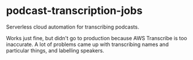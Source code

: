 # podcast-transcription-jobs

Serverless cloud automation for transcribing podcasts.

Works just fine, but didn't go to production because AWS Transcribe is too inaccurate. A lot of problems came up with transcribing names and particular things, and labelling speakers.

